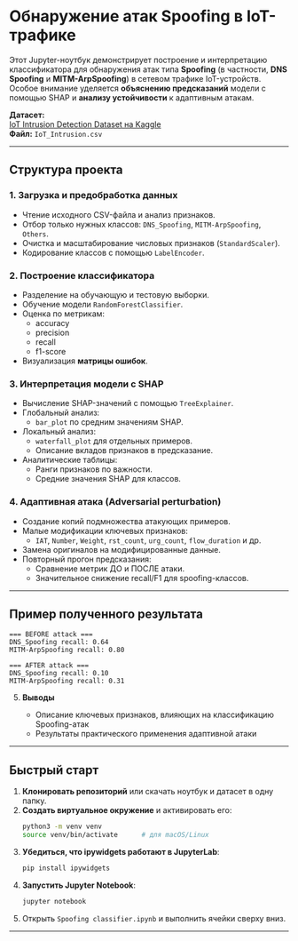 # Обнаружение атак Spoofing в IoT-трафике

Этот Jupyter-ноутбук демонстрирует построение и интерпретацию классификатора для обнаружения атак типа **Spoofing** (в частности, **DNS Spoofing** и **MITM-ArpSpoofing**) в сетевом трафике IoT-устройств. Особое внимание уделяется **объяснению предсказаний** модели с помощью SHAP и **анализу устойчивости** к адаптивным атакам.

**Датасет:**  
[IoT Intrusion Detection Dataset на Kaggle](https://www.kaggle.com/datasets/subhajournal/iotintrusion/data)  
**Файл:** `IoT_Intrusion.csv`

---

## Структура проекта

### 1. Загрузка и предобработка данных
- Чтение исходного CSV-файла и анализ признаков.
- Отбор только нужных классов: `DNS_Spoofing`, `MITM-ArpSpoofing`, `Others`.
- Очистка и масштабирование числовых признаков (`StandardScaler`).
- Кодирование классов с помощью `LabelEncoder`.

### 2. Построение классификатора
- Разделение на обучающую и тестовую выборки.
- Обучение модели `RandomForestClassifier`.
- Оценка по метрикам:
  - accuracy  
  - precision  
  - recall  
  - f1-score
- Визуализация **матрицы ошибок**.

### 3. Интерпретация модели с SHAP
- Вычисление SHAP-значений с помощью `TreeExplainer`.
- Глобальный анализ:
  - `bar_plot` по средним значениям SHAP.
- Локальный анализ:
  - `waterfall_plot` для отдельных примеров.
  - Описание вкладов признаков в предсказание.
- Аналитические таблицы:
  - Ранги признаков по важности.
  - Средние значения SHAP для классов.

### 4. Адаптивная атака (Adversarial perturbation)
- Создание копий подмножества атакующих примеров.
- Малые модификации ключевых признаков:
  - `IAT`, `Number`, `Weight`, `rst_count`, `urg_count`, `flow_duration` и др.
- Замена оригиналов на модифицированные данные.
- Повторный прогон предсказания:
  - Сравнение метрик ДО и ПОСЛЕ атаки.
  - Значительное снижение recall/F1 для spoofing-классов.

---

## Пример полученного результата

```text
=== BEFORE attack ===
DNS_Spoofing recall: 0.64
MITM-ArpSpoofing recall: 0.80

=== AFTER attack ===
DNS_Spoofing recall: 0.10
MITM-ArpSpoofing recall: 0.31
```

5. **Выводы**

   - Описание ключевых признаков, влияющих на классификацию Spoofing-атак
   - Результаты практического применения адаптивной атаки

---

## Быстрый старт

1. **Клонировать репозиторий** или скачать ноутбук и датасет в одну папку.
2. **Создать виртуальное окружение** и активировать его:
   ```bash
   python3 -m venv venv
   source venv/bin/activate      # для macOS/Linux
   ```
3. **Убедиться, что ipywidgets работают в JupyterLab**:
   ```bash
   pip install ipywidgets
   ```
4. **Запустить Jupyter Notebook**:
   ```bash
   jupyter notebook
   ```
5. Открыть `Spoofing classifier.ipynb` и выполнить ячейки сверху вниз.

---
